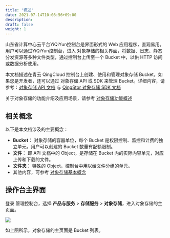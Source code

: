 ```yaml
---
title: "概述"
date: 2021-07-14T10:08:56+09:00
description:
draft: false
weight: 1
---
```


山东省计算中心云平台YiQiYun控制台是界面形式的 Web 应用程序，直观易用。用户可以通过YiQiYun控制台，进入 对象存储的相关界面，将数据、日志、静态分发资源等多种文件类型，通过控制台上传至一个 Bucket 中，以供 HTTP 访问或数据分析使用。

本文档描述在青云 QingCloud 控制台上创建、使用和管理对象存储 Bucket。如果您是开发者，还可以通过 对象存储 API 或 SDK 来管理 Bucket。详细内容，请参考：[对象存储 API 文档](/storage/object-storage/api/) 与 [QingStor 对象存储 SDK 文档](/storage/object-storage/sdk/)

关于对象存储的功能介绍及应用场景，请参考 [对象存储功能概述](/storage/object-storage/intro/function_list/)

## 相关概念
以下是本文档涉及的主要概念：

- **Bucket**： 对象存储的容器单位，每个 Bucket 是权限控制、监控和计费的独立单元。用户可以创建的 Bucket 数量有配额限制。
- **文件**： 即 API 文档中的 Object，是存储在 Bucket 内的实际内容单元，对应上传和下载的文件。
- **文件夹**： 特殊的 Object，控制台中用以给文件分组的单元。
- 其他内容，可参考 [对象存储基本概念](/storage/object-storage/intro/object-storage/#基本概念)

## 操作台主界面

登录 管理控制台，选择 **产品与服务** > **存储服务** > **对象存储**，进入对象存储的主页面。

![](../_images/console_main.png)

如上图所示，对象存储的主页面是 Bucket 列表。

